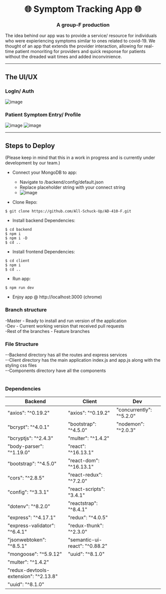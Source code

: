 <h1 align="center">
🌐 Symptom Tracking App 🌐
</h1>
<h3 align="center">
	A group-F production
</h3>

The idea behind our app was to provide a service/ resource for individuals who
were expieriencing symptoms similar to ones related to covid-19.  We thought of an app that extends
the provider interaction, allowing for real-time patient monoriting for providers and quick response for patients without
the dreaded wait times and added inconvinience.

---

## The UI/UX
### LogIn/ Auth
![image](https://user-images.githubusercontent.com/55608123/84931706-08543a80-b088-11ea-8278-fcfa2d07c226.png)
### Patient Symptom Entry/ Profile
![image](https://user-images.githubusercontent.com/55608123/84739632-d0060c80-af60-11ea-9d5e-43ac104795f7.png)
![image](https://user-images.githubusercontent.com/55608123/84739704-fb88f700-af60-11ea-9fcc-4e1e74311bd1.png)

---

## Steps to Deploy 
(Please keep in mind that this in a work in progress and is currently under development by our team.)

- Connect your MongoDB to app:
   - Navigate to /backend/config/default.json
   - Replace placeholder string with your connect string
   - ![image](https://user-images.githubusercontent.com/55608123/84935861-35a3e700-b08e-11ea-8e0a-adb863e23e43.png)

- Clone Repo: 

```terminal
$ git clone https://github.com/All-Schuck-Up/AD-410-F.git
```
- Install backend Dependencies:

``` terminal
$ cd backend
$ npm i 
$ npm i -D
$ cd ..
```

- Install frontend Dependencies: 

```terminal
$ cd client
$ npm i
$ cd ..
```

- Run app:
```terminal
$ npm run dev
```

- Enjoy app @ http://localhost:3000 (chrome)


### Branch structure
-Master - Ready to install and run version of the application <br  />
-Dev - Current working version that received pull requests <br  />
-Rest of the branches - Feature branches <br  />

### File Structure
  --Backend directory has all the routes and express services<br />
  --Client directory has the main application index.js and app.js along with the styling css files<br />
  --Components directory have all the components <br />
<br />

### Dependencies
| Backend                               | Client                         | Dev                      |
|---------------------------------------|--------------------------------|--------------------------|
| "axios": "^0.19.2"                    | "axios": "^0.19.2"             | "concurrently": "^5.2.0" |
| "bcrypt": "^4.0.1"                    | "bootstrap": "^4.5.0"          | "nodemon": "^2.0.3"      |
| "bcryptjs": "^2.4.3"                  | "multer": "^1.4.2"             |                          |
| "body-parser": "^1.19.0"              | "react": "^16.13.1"            |                          |
| "bootstrap": "^4.5.0"                 | "react-dom": "^16.13.1"        |                          |
| "cors": "^2.8.5"                      | "react-redux": "^7.2.0"        |                          |
| "config": "^3.3.1"                    | "react-scripts": "3.4.1"       |                          |
| "dotenv": "^8.2.0"                    | "reactstrap": "^8.4.1"         |                          |
| "express": "^4.17.1"                  | "redux": "^4.0.5"              |                          |
| "express-validator": "^6.4.1"         | "redux-thunk": "^2.3.0"        |                          |
| "jsonwebtoken": "^8.5.1"              | "semantic-ui-react": "^0.88.2" |                          |
| "mongoose": "^5.9.12"                 | "uuid": "^8.1.0"               |                          |
| "multer": "^1.4.2"                    |                                |                          |
| "redux-devtools-extension": "^2.13.8" |                                |                          |
| "uuid": "^8.1.0"                      |                                |                          |

